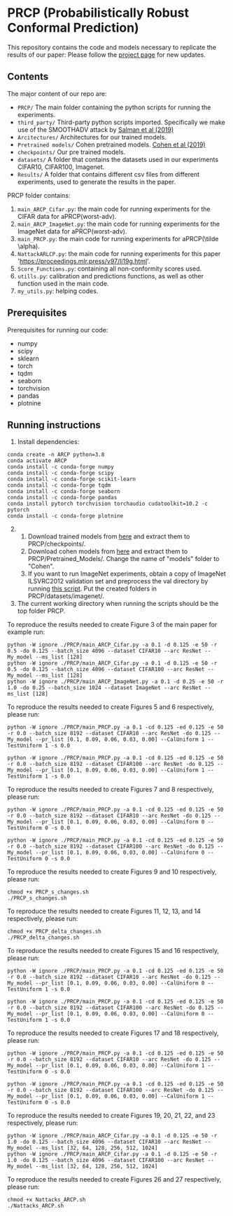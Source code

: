 # PRCP (Probabilistically Robust Conformal Prediction)
This repository contains the code and models necessary to replicate the results of our paper:
Please follow the [project page]([https://sites.google.com/view/ncpefficiency/home](https://sites.google.com/view/probabilisticcp?usp=sharing)) for new updates.

## Contents
The major content of our repo are:
 - `PRCP/` The main folder containing the python scripts for running the experiments.
 - `third_party/` Third-party python scripts imported. Specifically we make use of the SMOOTHADV attack by [Salman et al (2019)](https://github.com/Hadisalman/smoothing-adversarial)
 - `Arcitectures/` Architectures for our trained models.
 - `Pretrained models/` Cohen pretrained models. [Cohen et al (2019)](https://github.com/locuslab/smoothing)
 - `checkpoints/` Our pre trained models.
 - `datasets/` A folder that contains the datasets used in our experiments CIFAR10, CIFAR100, Imagenet.
 - `Results/` A folder that contains different csv files from different experiments, used to generate the results in the paper.

PRCP folder contains:

1. `main_ARCP_Cifar.py`: the main code for running experiments for the CIFAR data for aPRCP(worst-adv).
1. `main_ARCP_ImageNet.py`: the main code for running experiments for the ImageNet data for aPRCP(worst-adv).
1. `main_PRCP.py`: the main code for running experiments for aPRCP(\tilde \alpha).
1. `NattackARLCP.py`: the main code for running experiments for this paper 'https://proceedings.mlr.press/v97/li19g.html'.
2. `Score_Functions.py`: containing all non-conformity scores used.
3. `utills.py`: calibration and predictions functions, as well as other function used in the main code.
3. `my_utils.py`: helping codes.

## Prerequisites

Prerequisites for running our code:
 - numpy
 - scipy
 - sklearn
 - torch
 - tqdm
 - seaborn
 - torchvision
 - pandas
 - plotnine
 
## Running instructions
1.  Install dependencies:
```
conda create -n ARCP python=3.8
conda activate ARCP
conda install -c conda-forge numpy
conda install -c conda-forge scipy
conda install -c conda-forge scikit-learn
conda install -c conda-forge tqdm
conda install -c conda-forge seaborn
conda install -c conda-forge pandas
conda install pytorch torchvision torchaudio cudatoolkit=10.2 -c pytorch
conda install -c conda-forge plotnine
```
2. 
   1. Download trained models from [here](https://drive.google.com/file/d/1NY25J5lVGyR583J4iUFKrZP3OpfcjDmw/view?usp=sharing) and extract them to PRCP/checkpoints/.
   2. Download cohen models from [here](https://drive.google.com/file/d/1h_TpbXm5haY5f-l4--IKylmdz6tvPoR4/view) and extract them to PRCP/Pretrained_Models/. Change the name of "models" folder to "Cohen".
   3. If you want to run ImageNet experiments, obtain a copy of ImageNet ILSVRC2012 validation set and preprocess the val directory by running [this script](https://raw.githubusercontent.com/soumith/imagenetloader.torch/master/valprep.sh). Put the created folders in PRCP/datasets/imagenet/.
3. The current working directory when running the scripts should be the top folder PRCP.


To reproduce the results needed to create Figure 3 of the main paper for example run:
```
python -W ignore ./PRCP/main_ARCP_Cifar.py -a 0.1 -d 0.125 -e 50 -r 0.5 -do 0.125 --batch_size 4096 --dataset CIFAR10 --arc ResNet --My_model --ms_list [128]
python -W ignore ./PRCP/main_ARCP_Cifar.py -a 0.1 -d 0.125 -e 50 -r 0.5 -do 0.125 --batch_size 4096 --dataset CIFAR100 --arc ResNet --My_model --ms_list [128]
python -W ignore ./PRCP/main_ARCP_ImageNet.py -a 0.1 -d 0.25 -e 50 -r 1.0 -do 0.25 --batch_size 1024 --dataset ImageNet --arc ResNet --ms_list [128]
```

To reproduce the results needed to create Figures 5 and 6 respectively, please run:
```
python -W ignore ./PRCP/main_PRCP.py -a 0.1 -cd 0.125 -ed 0.125 -e 50 -r 0.0 --batch_size 8192 --dataset CIFAR10 --arc ResNet -do 0.125 --My_model --pr_list [0.1, 0.09, 0.06, 0.03, 0.00] --CalUniform 1 --TestUniform 1 -s 0.0

python -W ignore ./PRCP/main_PRCP.py -a 0.1 -cd 0.125 -ed 0.125 -e 50 -r 0.0 --batch_size 8192 --dataset CIFAR100 --arc ResNet -do 0.125 --My_model --pr_list [0.1, 0.09, 0.06, 0.03, 0.00] --CalUniform 1 --TestUniform 1 -s 0.0

```


To reproduce the results needed to create Figures 7 and 8 respectively, please run:
```
python -W ignore ./PRCP/main_PRCP.py -a 0.1 -cd 0.125 -ed 0.125 -e 50 -r 0.0 --batch_size 8192 --dataset CIFAR10 --arc ResNet -do 0.125 --My_model --pr_list [0.1, 0.09, 0.06, 0.03, 0.00] --CalUniform 0 --TestUniform 0 -s 0.0

python -W ignore ./PRCP/main_PRCP.py -a 0.1 -cd 0.125 -ed 0.125 -e 50 -r 0.0 --batch_size 8192 --dataset CIFAR100 --arc ResNet -do 0.125 --My_model --pr_list [0.1, 0.09, 0.06, 0.03, 0.00] --CalUniform 0 --TestUniform 0 -s 0.0
```


To reproduce the results needed to create Figures 9 and 10 respectively, please run:
```
chmod +x PRCP_s_changes.sh
./PRCP_s_changes.sh

```

To reproduce the results needed to create Figures 11, 12, 13, and 14 respectively, please run:
```
chmod +x PRCP_delta_changes.sh
./PRCP_delta_changes.sh

```

To reproduce the results needed to create Figures 15 and 16 respectively, please run:
```
python -W ignore ./PRCP/main_PRCP.py -a 0.1 -cd 0.125 -ed 0.125 -e 50 -r 0.0 --batch_size 8192 --dataset CIFAR10 --arc ResNet -do 0.125 --My_model --pr_list [0.1, 0.09, 0.06, 0.03, 0.00] --CalUniform 0 --TestUniform 1 -s 0.0

python -W ignore ./PRCP/main_PRCP.py -a 0.1 -cd 0.125 -ed 0.125 -e 50 -r 0.0 --batch_size 8192 --dataset CIFAR100 --arc ResNet -do 0.125 --My_model --pr_list [0.1, 0.09, 0.06, 0.03, 0.00] --CalUniform 0 --TestUniform 1 -s 0.0

```

To reproduce the results needed to create Figures 17 and 18 respectively, please run:
```
python -W ignore ./PRCP/main_PRCP.py -a 0.1 -cd 0.125 -ed 0.125 -e 50 -r 0.0 --batch_size 8192 --dataset CIFAR10 --arc ResNet -do 0.125 --My_model --pr_list [0.1, 0.09, 0.06, 0.03, 0.00] --CalUniform 1 --TestUniform 0 -s 0.0

python -W ignore ./PRCP/main_PRCP.py -a 0.1 -cd 0.125 -ed 0.125 -e 50 -r 0.0 --batch_size 8192 --dataset CIFAR100 --arc ResNet -do 0.125 --My_model --pr_list [0.1, 0.09, 0.06, 0.03, 0.00] --CalUniform 1 --TestUniform 0 -s 0.0

```

To reproduce the results needed to create Figures 19, 20, 21, 22, and 23 respectively, please run:
```
python -W ignore ./PRCP/main_ARCP_Cifar.py -a 0.1 -d 0.125 -e 50 -r 1.0 -do 0.125 --batch_size 4096 --dataset CIFAR10 --arc ResNet --My_model --ms_list [32, 64, 128, 256, 512, 1024]
python -W ignore ./PRCP/main_ARCP_Cifar.py -a 0.1 -d 0.125 -e 50 -r 1.0 -do 0.125 --batch_size 4096 --dataset CIFAR100 --arc ResNet --My_model --ms_list [32, 64, 128, 256, 512, 1024]

```


To reproduce the results needed to create Figures 26 and 27 respectively, please run:
```
chmod +x Nattacks_ARCP.sh
./Nattacks_ARCP.sh
```
